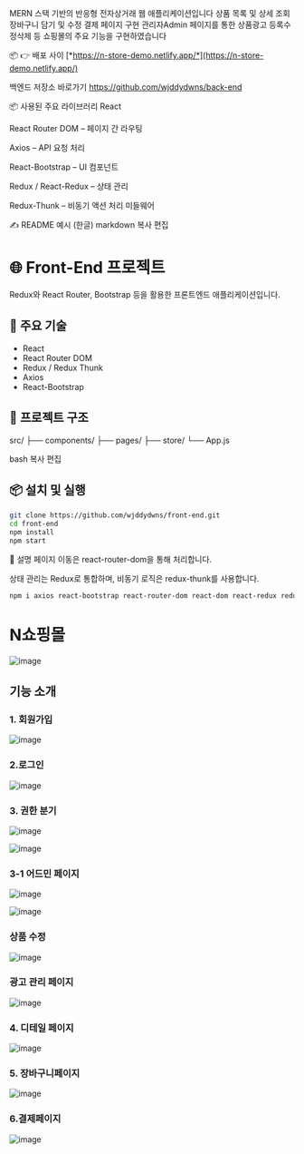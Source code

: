 MERN 스택 기반의 반응형 전자상거래 웹 애플리케이션입니다 상품 목록 및 상세 조회 장바구니 담기 및 수정 결제 페이지 구현 관리자Admin 페이지를 통한 상품광고 등록수정삭제 등 쇼핑몰의
주요 기능을 구현하였습니다


📦 👉
배포 사이
[*https://n-store-demo.netlify.app/*](https://n-store-demo.netlify.app/)

백엔드 저장소 바로가기
https://github.com/wjddydwns/back-end

📦 사용된 주요 라이브러리
React

React Router DOM – 페이지 간 라우팅

Axios – API 요청 처리

React-Bootstrap – UI 컴포넌트

Redux / React-Redux – 상태 관리

Redux-Thunk – 비동기 액션 처리 미들웨어

✍️ README 예시 (한글)
markdown
복사
편집
# 🌐 Front-End 프로젝트

Redux와 React Router, Bootstrap 등을 활용한 프론트엔드 애플리케이션입니다.

## 🚀 주요 기술

- React
- React Router DOM
- Redux / Redux Thunk
- Axios
- React-Bootstrap

## 📁 프로젝트 구조

src/ ├── components/ ├── pages/ ├── store/ └── App.js

bash
복사
편집

## 📦 설치 및 실행

```bash
git clone https://github.com/wjddydwns/front-end.git
cd front-end
npm install
npm start

```

📝 설명
페이지 이동은 react-router-dom을 통해 처리합니다.

상태 관리는 Redux로 통합하며, 비동기 로직은 redux-thunk를 사용합니다.

```bash
npm i axios react-bootstrap react-router-dom react-dom react-redux redux-thunk
```


# N쇼핑몰

![image](https://github.com/user-attachments/assets/b566a226-db49-4dd0-b499-0e8014a81c70)


## 기능 소개

### 1. 회원가입

![image](https://github.com/user-attachments/assets/5b0162be-71fc-4707-9f38-bc50fe0d24ef)


### 2.로그인

![image](https://github.com/user-attachments/assets/118827cf-3ff0-4b9b-8d64-e1c6d4fadeef)


### 3. 권한 분기

![image](https://github.com/user-attachments/assets/62912223-0b92-4df8-9949-de771ab5a373)


![image](https://github.com/user-attachments/assets/4106408a-5ddd-4cc7-975a-50d93f8891d8)


### 3-1 어드민 페이지

![image](https://github.com/user-attachments/assets/8335b461-78ce-4984-b93b-7546590faab1)


![image](https://github.com/user-attachments/assets/78af7c42-764e-4f8e-81ad-92545557501f)


### 상품 수정

![image](https://github.com/user-attachments/assets/7205e15c-8c84-42e3-ac8e-943b7f11cc2d)

### 광고 관리 페이지

![image](https://github.com/user-attachments/assets/0c696d41-f27b-49bb-a6f6-6a6c9682f57c)


### 4. 디테일 페이지

![image](https://github.com/user-attachments/assets/8f0715b2-da77-4d9b-9354-d2d17b239e62)


### 5. 장바구니페이지

![image](https://github.com/user-attachments/assets/a1443d6f-6b97-4fcd-bedd-7786e8e0e522)


### 6.결제페이지

![image](https://github.com/user-attachments/assets/c43ec5e1-0e2e-4883-9e7a-b01958075141)

